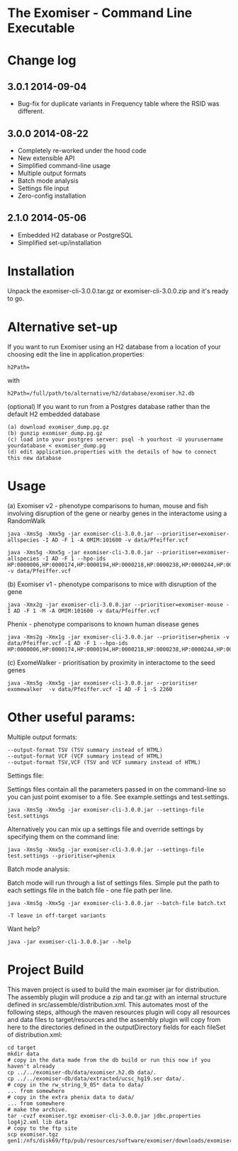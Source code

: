 The Exomiser - Command Line Executable 
===============================================================
# Change log

## 3.0.1 2014-09-04
- Bug-fix for duplicate variants in Frequency table where the RSID was different.

## 3.0.0 2014-08-22
- Completely re-worked under the hood code
- New extensible API
- Simplified command-line usage
- Multiple output formats
- Batch mode analysis
- Settings file input
- Zero-config installation 

## 2.1.0 2014-05-06
- Embedded H2 database or PostgreSQL
- Simplified set-up/installation

# Installation

Unpack the exomiser-cli-3.0.0.tar.gz or exomiser-cli-3.0.0.zip and it's ready to go.

# Alternative set-up

If you want to run Exomiser using an H2 database from a location of your choosing edit the line in application.properties:

    h2Path=

with

    h2Path=/full/path/to/alternative/h2/database/exomiser.h2.db

(optional) If you want to run from a Postgres database rather than the default H2 embedded database
  
    (a) download exomiser_dump.pg.gz
    (b) gunzip exomiser_dump.pg.gz
    (c) load into your postgres server: psql -h yourhost -U yourusername yourdatabase < exomiser_dump.pg
    (d) edit application.properties with the details of how to connect this new database

# Usage

(a) Exomiser v2 - phenotype comparisons to human, mouse and fish involving disruption of the gene or nearby genes in the interactome using a RandomWalk 

    java -Xms5g -Xmx5g -jar exomiser-cli-3.0.0.jar --prioritiser=exomiser-allspecies -I AD -F 1 -A OMIM:101600 -v data/Pfeiffer.vcf 

    java -Xms5g -Xmx5g -jar exomiser-cli-3.0.0.jar --prioritiser=exomiser-allspecies -I AD -F 1 --hpo-ids HP:0000006,HP:0000174,HP:0000194,HP:0000218,HP:0000238,HP:0000244,HP:0000272,HP:0000303,HP:0000316,HP:0000322,HP:0000324,HP:0000327,HP:0000348,HP:0000431,HP:0000452,HP:0000453,HP:0000470,HP:0000486,HP:0000494,HP:0000508,HP:0000586,HP:0000678,HP:0001156,HP:0001249,HP:0002308,HP:0002676,HP:0002780,HP:0003041,HP:0003070,HP:0003196,HP:0003272,HP:0003307,HP:0003795,HP:0004209,HP:0004322,HP:0004440,HP:0005048,HP:0005280,HP:0005347,HP:0006101,HP:0006110,HP:0009602,HP:0009773,HP:0010055,HP:0010669,HP:0011304 -v data/Pfeiffer.vcf

(b) Exomiser v1 - phenotype comparisons to mice with disruption of the gene

    java -Xmx2g -jar exomiser-cli-3.0.0.jar --prioritiser=exomiser-mouse -I AD -F 1 -M -A OMIM:101600 -v data/Pfeiffer.vcf

Phenix - phenotype comparisons to known human disease genes

    java -Xms2g -Xmx1g -jar exomiser-cli-3.0.0.jar --prioritiser=phenix -v data/Pfeiffer.vcf -I AD -F 1 --hpo-ids HP:0000006,HP:0000174,HP:0000194,HP:0000218,HP:0000238,HP:0000244,HP:0000272,HP:0000303,HP:0000316,HP:0000322,HP:0000324,HP:0000327,HP:0000348,HP:0000431,HP:0000452,HP:0000453,HP:0000470,HP:0000486,HP:0000494,HP:0000508,HP:0000586,HP:0000678,HP:0001156,HP:0001249,HP:0002308,HP:0002676,HP:0002780,HP:0003041,HP:0003070,HP:0003196,HP:0003272,HP:0003307,HP:0003795,HP:0004209,HP:0004322,HP:0004440,HP:0005048,HP:0005280,HP:0005347,HP:0006101,HP:0006110,HP:0009602,HP:0009773,HP:0010055,HP:0010669,HP:0011304

(c) ExomeWalker - prioritisation by proximity in interactome to the seed genes

    java -Xms5g -Xmx5g -jar exomiser-cli-3.0.0.jar --prioritiser exomewalker  -v data/Pfeiffer.vcf -I AD -F 1 -S 2260

# Other useful params:

Multiple output formats:

    --output-format TSV (TSV summary instead of HTML)
    --output-format VCF (VCF summary instead of HTML)
    --output-format TSV,VCF (TSV and VCF summary instead of HTML)

Settings file:
    
Settings files contain all the parameters passed in on the command-line so you can just point exomiser to a file. See example.settings and test.settings.

    java -Xms5g -Xmx5g -jar exomiser-cli-3.0.0.jar --settings-file test.settings

    
Alternatively you can mix up a settings file and override settings by specifying them on the command line:

    java -Xms5g -Xmx5g -jar exomiser-cli-3.0.0.jar --settings-file test.settings --prioritiser=phenix


Batch mode analysis:
    
Batch mode will run through a list of settings files. Simple put the path to each settings file in the batch file - one file path per line.

    java -Xms5g -Xmx5g -jar exomiser-cli-3.0.0.jar --batch-file batch.txt

    -T leave in off-target variants

Want help? 

    java -jar exomiser-cli-3.0.0.jar --help

   
# Project Build

This maven project is used to build the main exomiser jar for distribution. The 
assembly plugin will produce a zip and tar.gz with an internal structure defined 
in src/assemble/distribution.xml. This automates most of the following steps, 
although the maven resources plugin will copy all resources and data files to 
target/resources and the assembly plugin will copy from here to the directories 
defined in the outputDirectory fields for each fileSet of distribution.xml:

    cd target
    mkdir data
    # copy in the data made from the db build or run this now if you haven't already
    cp ../../exomiser-db/data/exomiser.h2.db data/.
    cp ../../exomiser-db/data/extracted/ucsc_hg19.ser data/.
    # copy in the rw_string_9_05* data to data/
    ... from somewhere
    # copy in the extra phenix data to data/
    ... from somewhere
    # make the archive.
    tar -cvzf exomiser.tgz exomiser-cli-3.0.0.jar jdbc.properties log4j2.xml lib data 
    # copy to the ftp site
    scp exomiser.tgz gen1:/nfs/disk69/ftp/pub/resources/software/exomiser/downloads/exomiser/ 